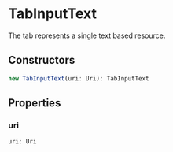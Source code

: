 # TabInputText

The tab represents a single text based resource.

## Constructors

```typescript
new TabInputText(uri: Uri): TabInputText
```

## Properties

### uri

```typescript
uri: Uri
```

[Uri]: Uri.md
